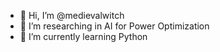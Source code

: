 - 👋 Hi, I’m @medievalwitch
- 👀 I’m researching in AI for Power Optimization
- 🌱 I’m currently learning Python


<!---
medievalwitch/medievalwitch is a ✨ special ✨ repository because its `README.md` (this file) appears on your GitHub profile.
You can click the Preview link to take a look at your changes.
--->
